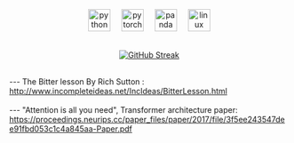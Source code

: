 
<div align= "center">
  <img src="https://cdn.jsdelivr.net/gh/devicons/devicon/icons/python/python-original.svg" height="40" alt="python logo"    />
  <img width="12" />
  <img src="https://cdn.jsdelivr.net/gh/devicons/devicon/icons/pytorch/pytorch-original.svg" height="40" alt="pytorch logo"  />
  <img width="12" />
  <img src="https://cdn.jsdelivr.net/gh/devicons/devicon/icons/pandas/pandas-original.svg" height="40" alt="panda logo"    />
  <img width="12" />
  <img src="https://cdn.jsdelivr.net/gh/devicons/devicon/icons/linux/linux-original.svg" height="40" alt="linux logo"   />



 <br><a href="https://instagram.com/adeottii"><img src="https://github-readme-streak-stats.herokuapp.com?user=adeotti&theme=onedark&hide_border=true&border_radius=30&card_width=394&hide_longest_streak=true" alt="GitHub Streak" /></a>

</div>

<br> --- The Bitter lesson By Rich Sutton :
<br>http://www.incompleteideas.net/IncIdeas/BitterLesson.html
<br>
<br> --- "Attention is all you need", Transformer architecture paper: 
<br>https://proceedings.neurips.cc/paper_files/paper/2017/file/3f5ee243547dee91fbd053c1c4a845aa-Paper.pdf 
